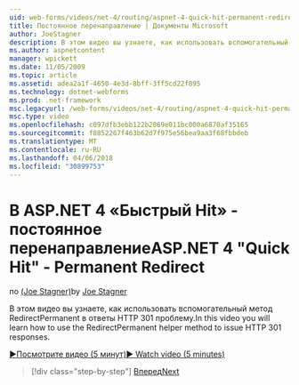 ```yaml
---
uid: web-forms/videos/net-4/routing/aspnet-4-quick-hit-permanent-redirect
title: Постоянное перенаправление | Документы Microsoft
author: JoeStagner
description: В этом видео вы узнаете, как использовать вспомогательный метод RedirectPermanent в ответы HTTP 301 проблему.
ms.author: aspnetcontent
manager: wpickett
ms.date: 11/05/2009
ms.topic: article
ms.assetid: adea2a1f-4650-4e3d-8bff-3ff5cd22f895
ms.technology: dotnet-webforms
ms.prod: .net-framework
msc.legacyurl: /web-forms/videos/net-4/routing/aspnet-4-quick-hit-permanent-redirect
msc.type: video
ms.openlocfilehash: c097dfb3ebb122b2069e011bc000a6870af35165
ms.sourcegitcommit: f8852267f463b62d7f975e56bea9aa3f68fbbdeb
ms.translationtype: MT
ms.contentlocale: ru-RU
ms.lasthandoff: 04/06/2018
ms.locfileid: "30899753"
---
```

<a name="aspnet-4-quick-hit---permanent-redirect"></a><span data-ttu-id="22cf3-103">В ASP.NET 4 «Быстрый Hit» - постоянное перенаправление</span><span class="sxs-lookup"><span data-stu-id="22cf3-103">ASP.NET 4 "Quick Hit" - Permanent Redirect</span></span>
====================
<span data-ttu-id="22cf3-104">по [(Joe Stagner)](https://github.com/JoeStagner)</span><span class="sxs-lookup"><span data-stu-id="22cf3-104">by [Joe Stagner](https://github.com/JoeStagner)</span></span>

<span data-ttu-id="22cf3-105">В этом видео вы узнаете, как использовать вспомогательный метод RedirectPermanent в ответы HTTP 301 проблему.</span><span class="sxs-lookup"><span data-stu-id="22cf3-105">In this video you will learn how to use the RedirectPermanent helper method to issue HTTP 301 responses.</span></span> 

[<span data-ttu-id="22cf3-106">&#9654;Посмотрите видео (5 минут)</span><span class="sxs-lookup"><span data-stu-id="22cf3-106">&#9654; Watch video (5 minutes)</span></span>](https://channel9.msdn.com/Blogs/ASP-NET-Site-Videos/aspnet-4-quick-hit-permanent-redirect)

> [!div class="step-by-step"]
> [<span data-ttu-id="22cf3-107">Вперед</span><span class="sxs-lookup"><span data-stu-id="22cf3-107">Next</span></span>](aspnet-4-quick-hit-imperative-webforms-routing.md)
